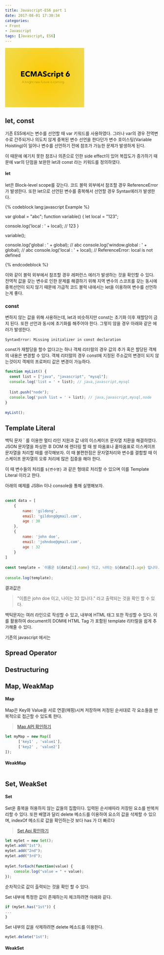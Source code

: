 ```yaml
---
title: Javascript-ES6 part 1
date: 2017-08-01 17:30:34
categories:
- Front
- Javascript
tags: [Javascript, ES6]
---
```


![ECMAScript 6](/images/js/es6/es6.jpeg "ES6")
## let, const 

기존 ES5에서는 변수를 선언할 때 var 키워드를 사용하였다.
그러나 var의 경우 전역변수로 간주되거나 의도치 않게 중복된 변수 선언을 한다던가 
변수 호이스팅(Variable Hoisting)이 일어나 변수를 선언하기 전에 참조가 가능한 문제가 발생하게 된다.

이 때문에 예기치 못한 참조나 의존으로 인한 side effect이 있어 복잡도가 증가하기 때문에 var의 단점을 보완한 let과 const 라는 키워드를 정의하였다.

#### let 

let은 Block-level scope를 갖는다. 코드 블럭 외부에서 참조할 경우 ReferenceError 가 발생한다. 
또한 let으로 선언된 변수를 중복해서 선언할 경우 Syntax에러가 발생한다. 

 
{% codeblock lang:javascript Example %}

var global = "abc";
function variable() {
  let local = "123";
  
  console.log('local : ' + local); // 123
}

variable();

console.log('global : ' + global);  // abc 
console.log('window.global : ' + global); // abc 
console.log('local : ' + local);  // ReferenceError: local is not defined

{% endcodeblock %}



이와 같이 블럭 외부에서 참조할 경우 레퍼런스 에러가 발생하는 것을 확인할 수 있다. 
전역적 값을 갖는 변수로 인한 문제를 해결하기 위해 지역 변수의 스코프를 갖는 동시에 중복선언이 되지 않기 때문에 가급적 코드 블럭 내에서는 let을 이용하여 변수를 선언하는게 좋다. 



### const 

변하지 않는 값을 위해 사용하는데, let과 비슷하지만 const는 초기화 이후 재할당이 금지 된다. 
또한 선언과 동시에 초기화를 해주어야 한다. 그렇지 않을 경우 아래와 같은 에러가 발생한다.

`SyntaxError: Missing initializer in const declaration` 

const가 재할당을 할수 없다고는 하나 객체 리터럴의 경우 값의 추가 혹은 할당된 객체의 내용은 변경할 수 있다. 
객체 리터럴의 경우 const에 지정된 주소값의 변경이 되지 않는것이지 객체의 프로퍼티 값은 변경이 가능하다. 

```javascript
function myList() {
  const list = ["java", "javascript", "mysql"];
  console.log('list = ' + list); // java,javascript,mysql
  
  list.push("node");
  console.log('push list = ' + list); // java,javascript,mysql,node
}

myList();
```


## Template Literal
백틱 문자 ` 를 이용한 멀티 라인 지원과 값 내의 이스케이프 문자열 치환을 해결하였다. 
JSON 문자열을 파싱한 후 DOM 에 렌더링 할 때 쌍 따옴표나 홑따옴표로 이스케이프 문자열을 처리할 때를 생각해보자.
이 때 불편한점은 문자열처리와 변수를 결합할 때 이스케이프 문자열의 오류 처리에 많은 집중을 해야 한다.

이 때 변수들의 처리를  `${변수명}` 과 같은 형태로 처리할 수 있으며 이를 Template Literal 이라고 한다.

아래의 예제를 JSBin 이나 console을 통해 실행해보자. 

```javascript

const data = [
    {
        name: 'gildong',
        email: 'gildong@gmail.com',
        age : 30
    },        
    {
        name: 'john doe',
        email: 'johndoe@gmail.com',
        age : 32
    }             
]

const template = `이름은 ${data[1].name} 이고, 나이는 ${data[1].age} 입니다.`;

console.log(template);

```

결과값은 
> "이름은 john doe 이고, 나이는 32 입니다."
라고 출력되는 것을 확인 할 수 있다.

백틱문자는 여러 라인으로 작성할 수 있고, 내부에 HTML 태그 또한 작성할 수 있다. 
이를 활용하여 document의 DOM에 HTML Tag 가 포함된 template 리터럴을 쉽게 추가해줄 수 있다.  

기존의 javascript 에서는 

## Spread Operator 

## Destructuring 

## Map, WeakMap 

#### Map 

Map은 Key와 Value을 서로 연결(매핑)시켜 저장하며 저정된 순서대로 각 요소들을 반복적으로 접근할 수 있도록 한다. 
 
> [Map API 확인하기](https://developer.mozilla.org/ko/docs/Web/JavaScript/Reference/Global_Objects/Map) 


```javascript 
let myMap = new Map([
      ['key1' , 'value1'],
      ['key2' , 'value2']
]);
```


#### WeakMap 

```javascript

```

## Set, WeakSet

#### Set 
Set운 중복을 허용하지 않는 값들의 집합이다. 입력된 순서에따라 저장된 요소를 반복처리할 수 있다.
또한 배열과 달리 delete 메소드를 이용하여 요소의 값을 삭제할 수 있으며, indexOf 메소드로 값을 확인하는것 보다 has 가 더 빠르다
 
> [Set Api 확인하기](https://developer.mozilla.org/ko/docs/Web/JavaScript/Reference/Global_Objects/Set) 
 
 
```javascript
let mySet = new Set();
mySet.add("1st");
mySet.add("2nd");
mySet.add("3rd");

mySet.forEach(function(value) {
    console.log("value = " + value);
});
```

순차적으로 값이 출력되는 것을 확인 할 수 있다.

Set 내부에 특정한 값이 존재하는지 체크하려면 아래와 같다. 
```javascript
if (mySet.has("1st")) {
... 
} 
```

Set 내부의 값을 삭제하려면 delete 메소드를 이용한다.
```javascript
mySet.delete("1st");
```

#### WeakSet 